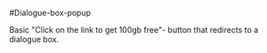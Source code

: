 ﻿#Dialogue-box-popup

Basic "Click on the link to get 100gb free"- button that redirects to a dialogue box.
